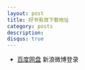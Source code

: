 ```yaml
---
layout: post
title: 好书有效下载地址
category: posts
description:
disqus: true
---
```


* [百度网盘](http://pan.baidu.com/disk/home)
  新浪微博登录